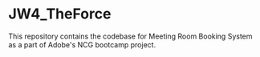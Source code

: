 # JW4_TheForce

This repository contains the codebase for Meeting Room Booking System as a part of Adobe's NCG bootcamp project. 

